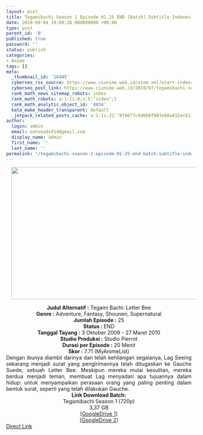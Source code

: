 ```yaml
---
layout: post
title: Tegamibachi Season 1 Episode 01-25 END [Batch] Subtitle Indonesia
date: 2019-09-04 19:09:28.000000000 +00:00
type: post
parent_id: '0'
published: true
password: ''
status: publish
categories:
- Anime
tags: []
meta:
  _thumbnail_id: '16445'
  cyberseo_rss_source: https://www.ciunime.web.id/atom.xml?start-index=3751&max-results=150
  cyberseo_post_link: https://www.ciunime.web.id/2019/07/tegamibachi-season-1-episode-01-25-end.html
  rank_math_news_sitemap_robots: index
  rank_math_robots: a:1:{i:0;s:5:"index";}
  rank_math_analytic_object_id: '4034'
  kata_make_header_transparent: default
  _jetpack_related_posts_cache: a:1:{s:32:"8f6677c9d6b0f903e98ad32ec61f8deb";a:2:{s:7:"expires";i:1651879957;s:7:"payload";a:0:{}}}
author:
  login: admin
  email: senseads014@gmail.com
  display_name: admin
  first_name: ''
  last_name: ''
permalink: "/tegamibachi-season-1-episode-01-25-end-batch-subtitle-indonesia/"
---
```

<div class="separator" style="clear: both; text-align: center;"><a href="https://1.bp.blogspot.com/-EYOJCR0bLpw/XTSXV36tDgI/AAAAAAAAcSM/fTbOzYosyVo8QEn2yueYVMOWp8XVSMzygCLcBGAs/s1600/Tegamibachi%2BSeason%2B1.jpg" imageanchor="1" style="margin-left: 1em; margin-right: 1em;"><img border="0" data-original-height="720" data-original-width="1280" height="360" src="{{ site.baseurl }}/assets/2019/09/Tegamibachi%2BSeason%2B1.jpg" width="640" /></a></div>
<p>
<div style="text-align: center;"><b>Judul</b><b><b> Alternatif</b> :</b> Tegami Bachi: Letter Bee</div>
<div style="text-align: center;"><b><b>Genre :</b></b> Adventure, Fantasy, Shounen, Supernatural</div>
<div style="text-align: center;"><b>Jumlah Episode :</b> 25<br /><b>Status :&nbsp;</b>END<br /><b>Tanggal Tayang :</b> 3 Oktober 2009 - 27 Maret 2010<br /><b>Studio Produksi :</b> Studio Pierrot<br /><b>Durasi per Episode :</b> 20 Menit</div>
<div style="text-align: center;"><b>Skor :</b> 7.71 (MyAnimeList)</div>
<div style="text-align: center;"></div>
<div style="text-align: justify;">Dengan ibunya diambil darinya dan telah kehilangan segalanya, Lag Seeing sekarang menjadi surat yang pengirimannya telah ditugaskan ke Gauche Suede, sebuah Letter Bee. Meskipun mereka mulai kesulitan, mereka berdua menjadi teman, membuat Lag menyadari apa tujuannya dalam hidup: untuk menyampaikan perasaan orang yang paling penting dalam bentuk surat, seperti yang telah dilakukan Gauche.</div>
<div style="text-align: justify;"></div>
<div style="text-align: justify;"></div>
<div style="text-align: center;"><b>Link Download Batch:</b></div>
<div style="text-align: center;">Tegamibachi Season 1 (720p)</div>
<div style="text-align: center;">3,37 GB<br />[<a href="https://drive.google.com/file/d/1FNiYzNaTsbOOC2J6CZw7si0paXxIK6GQ/view" target="_blank" rel="noopener">GoogleDrive 1</a>]<br />[<a href="https://drive.google.com/file/d/13qxdEQbubfgtLcAlqsZ7JffcS4tY-E51/view" target="_blank" rel="noopener">GoogleDrive 2</a>]</div>
<link rel="stylesheet" href="https://cdnjs.cloudflare.com/ajax/libs/font-awesome/4.7.0/css/font-awesome.min.css" />
<div class="divbtn"> <a href="https://handymansurrender.com/fihup8buzv?key=94550f7ce39444073321dde3b8782f97" class="btn"><i class="fa fa-download"></i> Direct Link</a> </div>
